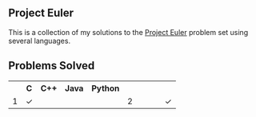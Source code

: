 Project Euler
--------------
This is a collection of my solutions to the [Project Euler][1] problem set using several languages.

[1]: http://projecteuler.net/

Problems Solved
-------------------

<table>
    <tr>
        <th></th><th>C</th><th>C++</th><th>Java</th><th>Python</th>
    </tr>
    <tr>
        <td>1</td><td>✓</td><td></td><td></td><td></td>
        <td>2</td><td></td><td></td><td></td><td>✓</td>
    </tr>
</table>
